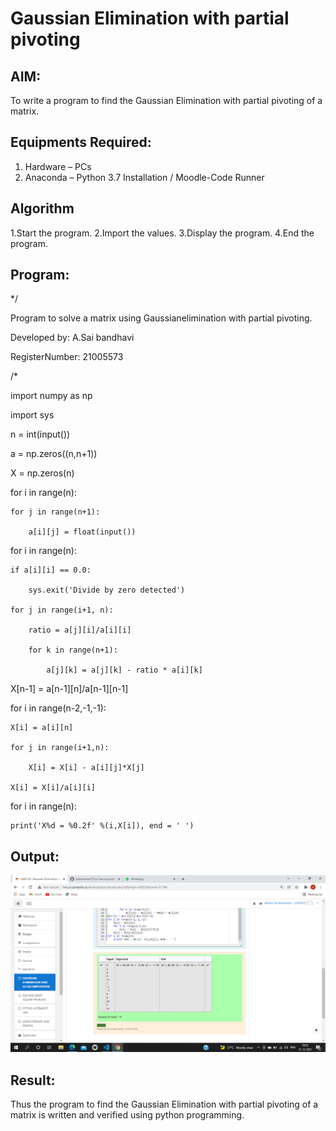 # Gaussian Elimination with partial pivoting

## AIM:
To write a program to find the Gaussian Elimination with partial pivoting of a matrix.

## Equipments Required:
1. Hardware – PCs
2. Anaconda – Python 3.7 Installation / Moodle-Code Runner

## Algorithm
1.Start the program. 
2.Import the values. 
3.Display the program. 
4.End the program. 

## Program:
*/

Program to solve a matrix using Gaussianelimination with partial pivoting.

Developed by: A.Sai bandhavi

RegisterNumber: 21005573

/*

import numpy as np

import sys

n = int(input())

a = np.zeros((n,n+1))

X = np.zeros(n)

for i in range(n):

    for j in range(n+1):

        a[i][j] = float(input())

for i in range(n):

    if a[i][i] == 0.0:

        sys.exit('Divide by zero detected')

    for j in range(i+1, n):

        ratio = a[j][i]/a[i][i]

        for k in range(n+1):

            a[j][k] = a[j][k] - ratio * a[i][k]

X[n-1] = a[n-1][n]/a[n-1][n-1]

for i in range(n-2,-1,-1):

    X[i] = a[i][n]

    for j in range(i+1,n):

        X[i] = X[i] - a[i][j]*X[j]

    X[i] = X[i]/a[i][i]

for i in range(n):

    print('X%d = %0.2f' %(i,X[i]), end = ' ')

## Output:
![gaussian elimination](https://github.com/Saibandhavi75/Gaussian/blob/main/Screenshot%20(3).png?raw=true)


## Result:
Thus the program to find the Gaussian Elimination with partial pivoting of a matrix is written and verified using python programming.

